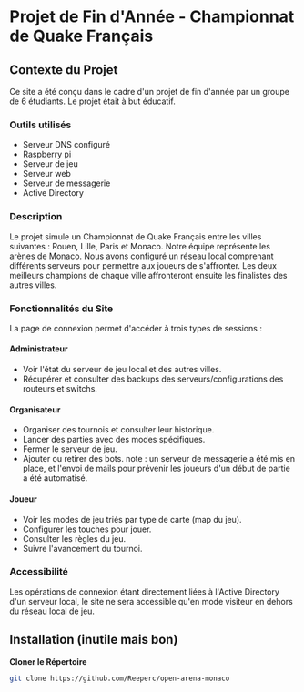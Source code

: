 # Projet de Fin d'Année - Championnat de Quake Français

## Contexte du Projet
Ce site a été conçu dans le cadre d'un projet de fin d'année par un groupe de 6 étudiants. Le projet était à but éducatif.

### Outils utilisés
- Serveur DNS configuré
- Raspberry pi
- Serveur de jeu
- Serveur web
- Serveur de messagerie
- Active Directory

### Description
Le projet simule un Championnat de Quake Français entre les villes suivantes : Rouen, Lille, Paris et Monaco. Notre équipe représente les arènes de Monaco. Nous avons configuré un réseau local comprenant différents serveurs pour permettre aux joueurs de s'affronter. Les deux meilleurs champions de chaque ville affronteront ensuite les finalistes des autres villes.


### Fonctionnalités du Site
La page de connexion permet d'accéder à trois types de sessions :

#### Administrateur
- Voir l'état du serveur de jeu local et des autres villes.
- Récupérer et consulter des backups des serveurs/configurations des routeurs et switchs.

#### Organisateur
- Organiser des tournois et consulter leur historique.
- Lancer des parties avec des modes spécifiques.
- Fermer le serveur de jeu.
- Ajouter ou retirer des bots.
note : un serveur de messagerie a été mis en place, et l'envoi de mails pour prévenir les joueurs d'un début de partie a été automatisé.

#### Joueur
- Voir les modes de jeu triés par type de carte (map du jeu).
- Configurer les touches pour jouer.
- Consulter les règles du jeu.
- Suivre l'avancement du tournoi.

### Accessibilité
Les opérations de connexion étant directement liées à l'Active Directory d'un serveur local, le site ne sera accessible qu'en mode visiteur en dehors du réseau local de jeu.

## Installation (inutile mais bon)
**Cloner le Répertoire**
   ```bash
   git clone https://github.com/Reeperc/open-arena-monaco
